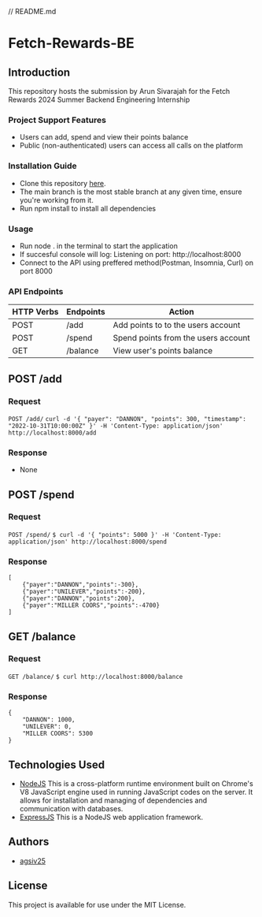 // README.md
# Fetch-Rewards-BE
## Introduction
This repository hosts the submission by Arun Sivarajah for the Fetch Rewards 2024 Summer Backend Engineering Internship
### Project Support Features
* Users can add, spend and view their points balance
* Public (non-authenticated) users can access all calls on the platform
### Installation Guide
* Clone this repository [here](https://github.com/agsiv25/fetch-rewards-BE.git).
* The main branch is the most stable branch at any given time, ensure you're working from it.
* Run npm install to install all dependencies
### Usage
* Run node . in the terminal to start the application
* If succesful console will log: Listening on port: http://localhost:8000
* Connect to the API using preffered method(Postman, Insomnia, Curl) on port 8000
### API Endpoints
| HTTP Verbs | Endpoints | Action |
| --- | --- | --- |
| POST | /add | Add points to to the users account |
| POST | /spend | Spend points from the users account |
| GET | /balance | View user's points balance |
## POST /add
### Request
`POST /add/`
`curl -d '{ "payer": "DANNON", "points": 300, "timestamp": "2022-10-31T10:00:00Z" }' -H 'Content-Type: application/json' http://localhost:8000/add`
### Response
* None
## POST /spend
### Request
`POST /spend/`
`$ curl -d '{ "points": 5000 }' -H 'Content-Type: application/json' http://localhost:8000/spend`
### Response
```
[
    {"payer":"DANNON","points":-300},
    {"payer":"UNILEVER","points":-200},
    {"payer":"DANNON","points":200},
    {"payer":"MILLER COORS","points":-4700}
]
```
## GET /balance
### Request
`GET /balance/`
`$ curl http://localhost:8000/balance`
### Response
```
{
    "DANNON": 1000,
    "UNILEVER": 0,
    "MILLER COORS": 5300
}
```
## Technologies Used
* [NodeJS](https://nodejs.org/) This is a cross-platform runtime environment built on Chrome's V8 JavaScript engine used in running JavaScript codes on the server. It allows for installation and managing of dependencies and communication with databases.
* [ExpressJS](https://www.expresjs.org/) This is a NodeJS web application framework.
## Authors
* [agsiv25](https://github.com/agsiv25)
## License
This project is available for use under the MIT License.